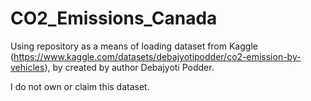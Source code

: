 # CO2_Emissions_Canada

Using repository as a means of loading dataset from Kaggle (https://www.kaggle.com/datasets/debajyotipodder/co2-emission-by-vehicles), by created by author Debajyoti Podder.

I do not own or claim this dataset.
